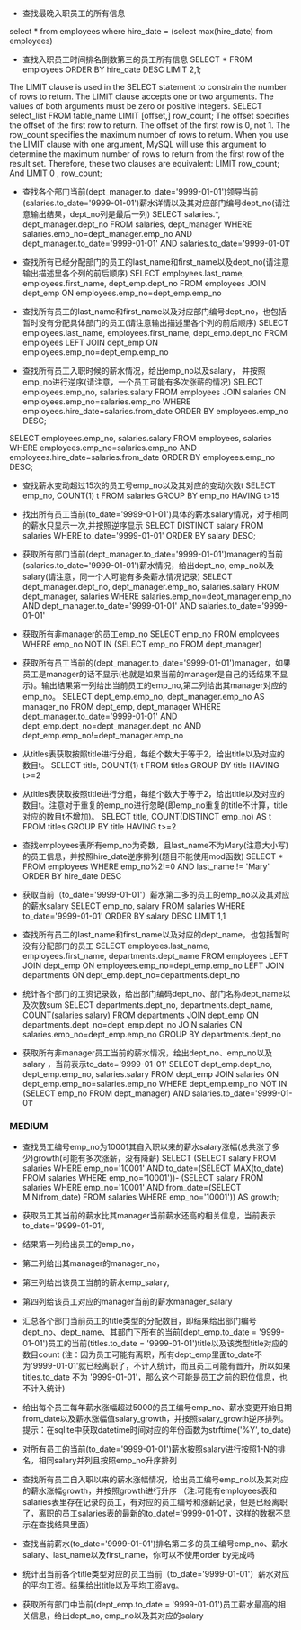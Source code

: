 * 查找最晚入职员工的所有信息

select * from employees
where hire_date =
(select max(hire_date) from employees)

* 查找入职员工时间排名倒数第三的员工所有信息
SELECT * FROM employees
ORDER BY hire_date DESC
LIMIT 2,1;

The LIMIT clause is used in the SELECT statement to constrain the number of rows to return. The LIMIT clause accepts one or two arguments. The values of both arguments must be zero or positive integers.
SELECT select_list FROM table_name LIMIT [offset,] row_count;
The offset specifies the offset of the first row to return. The offset of the first row is 0, not 1.
The row_count specifies the maximum number of rows to return.
When you use the LIMIT clause with one argument, MySQL will use this argument to determine the maximum number of rows to return from the first row of the result set.
Therefore, these two clauses are equivalent:
LIMIT row_count;
And
LIMIT 0 , row_count;

* 查找各个部门当前(dept_manager.to_date='9999-01-01')领导当前(salaries.to_date='9999-01-01')薪水详情以及其对应部门编号dept_no(请注意输出结果，dept_no列是最后一列)
SELECT salaries.*, dept_manager.dept_no
FROM salaries, dept_manager
WHERE salaries.emp_no=dept_manager.emp_no
AND dept_manager.to_date='9999-01-01'
AND salaries.to_date='9999-01-01'

* 查找所有已经分配部门的员工的last_name和first_name以及dept_no(请注意输出描述里各个列的前后顺序)
SELECT employees.last_name, employees.first_name, dept_emp.dept_no
FROM employees
JOIN dept_emp
ON employees.emp_no=dept_emp.emp_no

* 查找所有员工的last_name和first_name以及对应部门编号dept_no，也包括暂时没有分配具体部门的员工(请注意输出描述里各个列的前后顺序)
SELECT employees.last_name, employees.first_name, dept_emp.dept_no
FROM employees
LEFT JOIN dept_emp
ON employees.emp_no=dept_emp.emp_no

* 查找所有员工入职时候的薪水情况，给出emp_no以及salary， 并按照emp_no进行逆序(请注意，一个员工可能有多次涨薪的情况)
SELECT employees.emp_no, salaries.salary
FROM employees
JOIN salaries
ON employees.emp_no=salaries.emp_no
WHERE employees.hire_date=salaries.from_date
ORDER BY employees.emp_no DESC;

SELECT employees.emp_no, salaries.salary
FROM employees, salaries
WHERE employees.emp_no=salaries.emp_no
AND employees.hire_date=salaries.from_date
ORDER BY employees.emp_no DESC;

* 查找薪水变动超过15次的员工号emp_no以及其对应的变动次数t
SELECT emp_no, COUNT(1) t
FROM salaries
GROUP BY emp_no
HAVING t>15

* 找出所有员工当前(to_date='9999-01-01')具体的薪水salary情况，对于相同的薪水只显示一次,并按照逆序显示
SELECT DISTINCT salary
FROM salaries
WHERE to_date='9999-01-01'
ORDER BY salary DESC;

* 获取所有部门当前(dept_manager.to_date='9999-01-01')manager的当前(salaries.to_date='9999-01-01')薪水情况，给出dept_no, emp_no以及salary(请注意，同一个人可能有多条薪水情况记录)
SELECT dept_manager.dept_no, dept_manager.emp_no, salaries.salary
FROM dept_manager, salaries
WHERE salaries.emp_no=dept_manager.emp_no
AND dept_manager.to_date='9999-01-01'
AND salaries.to_date='9999-01-01'

* 获取所有非manager的员工emp_no
SELECT emp_no
FROM employees
WHERE emp_no NOT IN (SELECT emp_no FROM dept_manager)

* 获取所有员工当前的(dept_manager.to_date='9999-01-01')manager，如果员工是manager的话不显示(也就是如果当前的manager是自己的话结果不显示)。输出结果第一列给出当前员工的emp_no,第二列给出其manager对应的emp_no。
SELECT dept_emp.emp_no, dept_manager.emp_no AS manager_no
FROM dept_emp, dept_manager
WHERE dept_manager.to_date='9999-01-01'
AND dept_emp.dept_no=dept_manager.dept_no
AND dept_emp.emp_no!=dept_manager.emp_no


* 从titles表获取按照title进行分组，每组个数大于等于2，给出title以及对应的数目t。
SELECT title, COUNT(1) t
FROM titles
GROUP BY title
HAVING t>=2

* 从titles表获取按照title进行分组，每组个数大于等于2，给出title以及对应的数目t。注意对于重复的emp_no进行忽略(即emp_no重复的title不计算，title对应的数目t不增加)。
SELECT title, COUNT(DISTINCT emp_no) AS t
FROM titles
GROUP BY title
HAVING t>=2

* 查找employees表所有emp_no为奇数，且last_name不为Mary(注意大小写)的员工信息，并按照hire_date逆序排列(题目不能使用mod函数)
SELECT *
FROM employees
WHERE emp_no%2!=0
AND last_name != 'Mary'
ORDER BY hire_date DESC

* 获取当前（to_date='9999-01-01'）薪水第二多的员工的emp_no以及其对应的薪水salary
SELECT emp_no, salary
FROM salaries
WHERE to_date='9999-01-01'
ORDER BY salary DESC
LIMIT 1,1

* 查找所有员工的last_name和first_name以及对应的dept_name，也包括暂时没有分配部门的员工
SELECT employees.last_name, employees.first_name, departments.dept_name
FROM employees
LEFT JOIN dept_emp
ON employees.emp_no=dept_emp.emp_no
LEFT JOIN departments
ON dept_emp.dept_no=departments.dept_no

* 统计各个部门的工资记录数，给出部门编码dept_no、部门名称dept_name以及次数sum
SELECT departments.dept_no, departments.dept_name, COUNT(salaries.salary)
FROM departments
JOIN dept_emp
ON departments.dept_no=dept_emp.dept_no
JOIN salaries
ON salaries.emp_no=dept_emp.emp_no
GROUP BY departments.dept_no

* 获取所有非manager员工当前的薪水情况，给出dept_no、emp_no以及salary ，当前表示to_date='9999-01-01'
SELECT dept_emp.dept_no, dept_emp.emp_no, salaries.salary
FROM dept_emp
JOIN salaries
ON dept_emp.emp_no=salaries.emp_no
WHERE dept_emp.emp_no NOT IN 
(SELECT emp_no FROM dept_manager)
AND salaries.to_date='9999-01-01'

### MEDIUM
* 查找员工编号emp_no为10001其自入职以来的薪水salary涨幅(总共涨了多少)growth(可能有多次涨薪，没有降薪)
SELECT 
(SELECT salary 
FROM salaries 
WHERE emp_no='10001' 
AND to_date=(SELECT MAX(to_date) FROM salaries WHERE emp_no='10001'))-
(SELECT salary 
FROM salaries 
WHERE emp_no='10001' 
AND from_date=(SELECT MIN(from_date) FROM salaries WHERE emp_no='10001')) AS growth;

* 获取员工其当前的薪水比其manager当前薪水还高的相关信息，当前表示to_date='9999-01-01',
* 结果第一列给出员工的emp_no，
* 第二列给出其manager的manager_no，
* 第三列给出该员工当前的薪水emp_salary,
* 第四列给该员工对应的manager当前的薪水manager_salary

* 汇总各个部门当前员工的title类型的分配数目，即结果给出部门编号dept_no、dept_name、其部门下所有的当前(dept_emp.to_date = '9999-01-01')员工的当前(titles.to_date = '9999-01-01')title以及该类型title对应的数目count
(注：因为员工可能有离职，所有dept_emp里面to_date不为'9999-01-01'就已经离职了，不计入统计，而且员工可能有晋升，所以如果titles.to_date 不为 '9999-01-01'，那么这个可能是员工之前的职位信息，也不计入统计)

* 给出每个员工每年薪水涨幅超过5000的员工编号emp_no、薪水变更开始日期from_date以及薪水涨幅值salary_growth，并按照salary_growth逆序排列。
提示：在sqlite中获取datetime时间对应的年份函数为strftime('%Y', to_date)

* 对所有员工的当前(to_date='9999-01-01')薪水按照salary进行按照1-N的排名，相同salary并列且按照emp_no升序排列

* 查找所有员工自入职以来的薪水涨幅情况，给出员工编号emp_no以及其对应的薪水涨幅growth，并按照growth进行升序
（注:可能有employees表和salaries表里存在记录的员工，有对应的员工编号和涨薪记录，但是已经离职了，离职的员工salaries表的最新的to_date!='9999-01-01'，这样的数据不显示在查找结果里面）


* 查找当前薪水(to_date='9999-01-01')排名第二多的员工编号emp_no、薪水salary、last_name以及first_name，你可以不使用order by完成吗

* 统计出当前各个title类型对应的员工当前（to_date='9999-01-01'）薪水对应的平均工资。结果给出title以及平均工资avg。

* 获取所有部门中当前(dept_emp.to_date = '9999-01-01')员工薪水最高的相关信息，给出dept_no, emp_no以及其对应的salary

